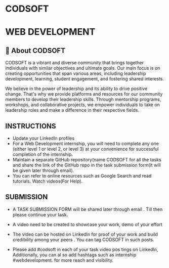 # CODSOFT


# WEB DEVELOPMENT




## 


## 🚀 About CODSOFT

CODSOFT is a vibrant and diverse community that brings
together individuals with similar objectives and ultimate goals.
Our main focus is on creating opportunities that span various
areas, including leadership development, learning, student
engagement, and fostering shared interests.

We believe in the power of leadership and its ability to drive
positive change. That's why we provide platforms and resources
for our community members to develop their leadership skills.
Through mentorship programs, workshops, and collaborative
projects, we empower individuals to take on leadership roles and
make a difference in their respective fields.




## INSTRUCTIONS

- Update your LinkedIn profiles 
- For a Web Development internship, you will need to complete any one (either level 1 or level 2, or level 3) at your convenience for successful completion of the internship.
- Maintain a separate GitHub repository(name CODSOFT for all the tasks and share the link of the GitHub repo in the task submission form(it will be given later through email).
- You can refer to online resources such as Google Search and read tutorials.
Watch videos(For Help).







## SUBMISSION

- A TASK SUBMISSION FORM will be shared later through email . Till then please continue your task.

- A video need to be created to showcase your work, demo of your effort

- The video can be hosted on LinkedIn for proof of your work and build credibility among your peers . You can tag CODSOFT in such posts.

- Please add #codsoft in each of your task video pos tings on LinkedIn, Additionally, you can al so add hashtags such as  internship #webdevelopment. for more reach and visibility.



